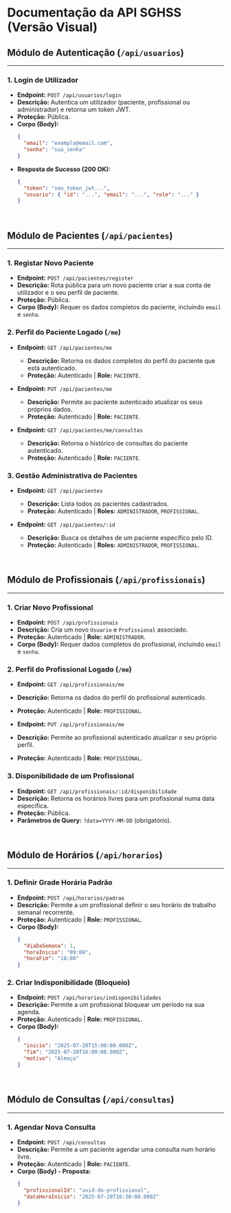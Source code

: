 # Documentação da API SGHSS (Versão Visual)

## **Módulo de Autenticação (`/api/usuarios`)**

---

### **1. Login de Utilizador**
* **Endpoint:** `POST /api/usuarios/login`
* **Descrição:** Autentica um utilizador (paciente, profissional ou administrador) e retorna um token JWT.
* **Proteção:** Pública.
* **Corpo (Body):**
    ```json
    {
      "email": "exemplo@email.com",
      "senha": "sua_senha"
    }
    ```
* **Resposta de Sucesso (200 OK):**
    ```json
    {
      "token": "seu_token_jwt...",
      "usuario": { "id": "...", "email": "...", "role": "..." }
    }
    ```

<br>

## **Módulo de Pacientes (`/api/pacientes`)**

---

### **1. Registar Novo Paciente**
* **Endpoint:** `POST /api/pacientes/register`
* **Descrição:** Rota pública para um novo paciente criar a sua conta de utilizador e o seu perfil de paciente.
* **Proteção:** Pública.
* **Corpo (Body):** Requer os dados completos do paciente, incluindo `email` e `senha`.

### **2. Perfil do Paciente Logado (`/me`)**
* **Endpoint:** `GET /api/pacientes/me`
    * **Descrição:** Retorna os dados completos do perfil do paciente que está autenticado.
    * **Proteção:** Autenticado | **Role:** `PACIENTE`.

* **Endpoint:** `PUT /api/pacientes/me`
    * **Descrição:** Permite ao paciente autenticado atualizar os seus próprios dados.
    * **Proteção:** Autenticado | **Role:** `PACIENTE`.

* **Endpoint:** `GET /api/pacientes/me/consultas`
    * **Descrição:** Retorna o histórico de consultas do paciente autenticado.
    * **Proteção:** Autenticado | **Role:** `PACIENTE`.

### **3. Gestão Administrativa de Pacientes**
* **Endpoint:** `GET /api/pacientes`
    * **Descrição:** Lista todos os pacientes cadastrados.
    * **Proteção:** Autenticado | **Roles:** `ADMINISTRADOR`, `PROFISSIONAL`.

* **Endpoint:** `GET /api/pacientes/:id`
    * **Descrição:** Busca os detalhes de um paciente específico pelo ID.
    * **Proteção:** Autenticado | **Roles:** `ADMINISTRADOR`, `PROFISSIONAL`.

<br>


## **Módulo de Profissionais (`/api/profissionais`)**

---

### **1. Criar Novo Profissional**
* **Endpoint:** `POST /api/profissionais`
* **Descrição:** Cria um novo `Usuario` e `Profissional` associado.
* **Proteção:** Autenticado | **Role:** `ADMINISTRADOR`.
* **Corpo (Body):** Requer dados completos do profissional, incluindo `email` e `senha`.

### **2. Perfil do Profissional Logado (`/me`)**
* **Endpoint:** `GET /api/profissionais/me`
* **Descrição:** Retorna os dados do perfil do profissional autenticado.
* **Proteção:** Autenticado | **Role:** `PROFISSIONAL`.

* **Endpoint:** `PUT /api/profissionais/me`
* **Descrição:** Permite ao profissional autenticado atualizar o seu próprio perfil.
* **Proteção:** Autenticado | **Role:** `PROFISSIONAL`.

### **3. Disponibilidade de um Profissional**
* **Endpoint:** `GET /api/profissionais/:id/disponibilidade`
* **Descrição:** Retorna os horários livres para um profissional numa data específica.
* **Proteção:** Pública.
* **Parâmetros de Query:** `?data=YYYY-MM-DD` (obrigatório).

<br>

## **Módulo de Horários (`/api/horarios`)**

---

### **1. Definir Grade Horária Padrão**
* **Endpoint:** `POST /api/horarios/padrao`
* **Descrição:** Permite a um profissional definir o seu horário de trabalho semanal recorrente.
* **Proteção:** Autenticado | **Role:** `PROFISSIONAL`.
* **Corpo (Body):**
    ```json
    {
      "diaDaSemana": 1,
      "horaInicio": "09:00",
      "horaFim": "18:00"
    }
    ```

### **2. Criar Indisponibilidade (Bloqueio)**
* **Endpoint:** `POST /api/horarios/indisponibilidades`
* **Descrição:** Permite a um profissional bloquear um período na sua agenda.
* **Proteção:** Autenticado | **Role:** `PROFISSIONAL`.
* **Corpo (Body):**
    ```json
    {
      "inicio": "2025-07-20T15:00:00.000Z",
      "fim": "2025-07-20T16:00:00.000Z",
      "motivo": "Almoço"
    }
    ```

<br>

## **Módulo de Consultas (`/api/consultas`)**

---

### **1. Agendar Nova Consulta**
* **Endpoint:** `POST /api/consultas`
* **Descrição:** Permite a um paciente agendar uma consulta num horário livre.
* **Proteção:** Autenticado | **Role:** `PACIENTE`.
* **Corpo (Body) - Proposta:**
    ```json
    {
      "profissionalId": "uuid-do-profissional",
      "dataHoraInicio": "2025-07-20T10:30:00.000Z"
    }
    ```